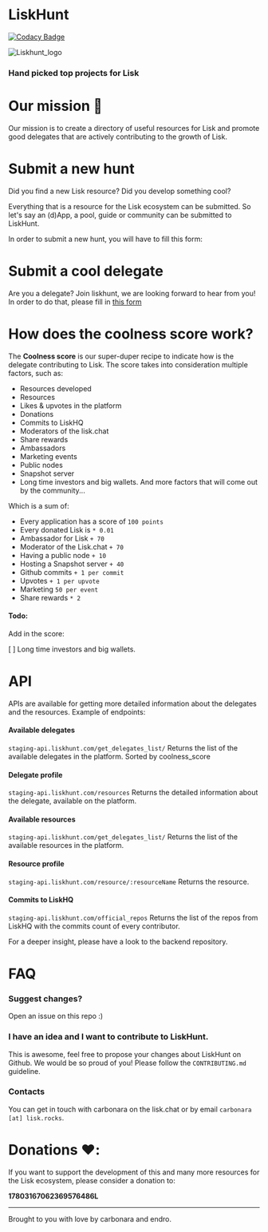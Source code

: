 # LiskHunt

[![Codacy Badge](https://api.codacy.com/project/badge/Grade/cee1b3ed705f4676b4cd84921b2a9b61)](https://www.codacy.com/app/alessioscarapazzi/Lisk-hunt?utm_source=github.com&utm_medium=referral&utm_content=xunga/Lisk-hunt&utm_campaign=badger)

![Liskhunt_logo](https://liskhunt.com/img/meta_liskHunt.png)

### Hand picked top projects for Lisk


# Our mission 🚀

Our mission is to create a directory of useful resources for Lisk and promote good delegates that are actively contributing to the growth of Lisk.


# Submit a new hunt

Did you find a new Lisk resource? Did you develop something cool? 

Everything that is a resource for the Lisk ecosystem can be submitted. So let's say an (d)App, a pool, guide or community can be submitted to LiskHunt.

In order to submit a new hunt, you will have to fill this form:
 

#  Submit a cool delegate
Are you a delegate? Join liskhunt, we are looking forward to hear from you!
In order to do that, please fill in [this form](https://goo.gl/forms/4iwUizm6PrcmMdIG2)


# How does the coolness score work?

The **Coolness score** is our super-duper recipe to indicate how is the delegate contributing to Lisk.
The score takes into consideration multiple factors, such as:
- Resources developed
- Resources
- Likes & upvotes in the platform
- Donations
- Commits to LiskHQ
- Moderators of the lisk.chat
- Share rewards
- Ambassadors
- Marketing events
- Public nodes
- Snapshot server
- Long time investors and big wallets.
And more factors that will come out by the community...

Which is a sum of:

 * Every application has a score of `100 points`
 * Every donated Lisk is `* 0.01`
 * Ambassador for Lisk `+ 70`
 * Moderator of the Lisk.chat `+ 70`
 * Having a public node `+ 10`
 * Hosting a Snapshot server `+ 40`
 * Github commits `+ 1 per commit`
 * Upvotes `+ 1 per upvote`
 * Marketing `50 per event`
 * Share rewards `* 2`
 
#### Todo:
Add in the score:


[ ] Long time investors and big wallets.
 
# API

APIs are available for getting more detailed information about the delegates and the resources.
Example of endpoints:

#### Available delegates
`staging-api.liskhunt.com/get_delegates_list/`
Returns the list of the available delegates in the platform. Sorted by coolness_score

#### Delegate profile
`staging-api.liskhunt.com/resources`
Returns the detailed information about the delegate, available on the platform.

#### Available resources
`staging-api.liskhunt.com/get_delegates_list/`
Returns the list of the available resources in the platform.

#### Resource profile
`staging-api.liskhunt.com/resource/:resourceName`
Returns the resource.

#### Commits to LiskHQ
`staging-api.liskhunt.com/official_repos`
Returns the list of the repos from LiskHQ with the commits count of every contributor.

For a deeper insight, please have a look to the backend repository.

# FAQ

### Suggest changes?
Open an issue on this repo :)

### I have an idea and I want to contribute to LiskHunt.
  
This is awesome, feel free to propose your changes about LiskHunt on Github. We would be so proud of you!
Please follow the `CONTRIBUTING.md` guideline.

### Contacts
You can get in touch with carbonara on the lisk.chat or by email `carbonara [at] lisk.rocks`.

# Donations ❤️:

If you want to support the development of this and many more resources for the Lisk ecosystem, please consider a donation to: 


**17803167062369576486L**


_______
Brought to you with love by carbonara and endro.
